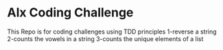 # Alx Coding Challenge

This Repo is for coding challenges using TDD principles
1-reverse a string
2-counts the vowels in a string
3-counts the unique elements of a list
